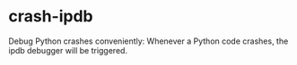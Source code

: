 # crash-ipdb
Debug Python crashes conveniently: Whenever a Python code crashes, the ipdb debugger will be triggered.
